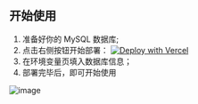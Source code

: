 ## 开始使用

1. 准备好你的 MySQL 数据库;
2. 点击右侧按钮开始部署：
   [![Deploy with Vercel](https://vercel.com/button)](https://vercel.com/new/clone?repository-url=https%3a%2f%2fgithub.com%2fSMNETSTUDIO%2fShineVote&env=DB_HOST&env=DB_NAME&env=DB_USER&env=DB_PASSWORD&project-name=shinevote&repository-name=shinevote)
3. 在环境变量页填入数据库信息；
4. 部署完毕后，即可开始使用

![image](https://github.com/user-attachments/assets/1839e903-9b10-4fdb-a54e-17bd23dd5686)
